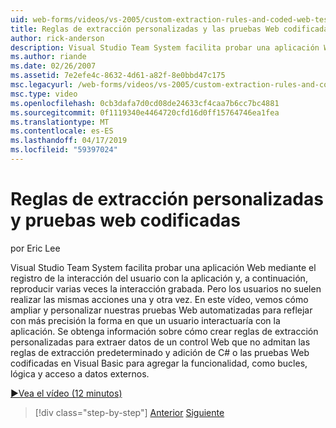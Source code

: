 ```yaml
---
uid: web-forms/videos/vs-2005/custom-extraction-rules-and-coded-web-tests
title: Reglas de extracción personalizadas y las pruebas Web codificadas | Microsoft Docs
author: rick-anderson
description: Visual Studio Team System facilita probar una aplicación Web mediante el registro de la interacción del usuario con la aplicación y, a continuación, reproducir varias veces el entorno remoto...
ms.author: riande
ms.date: 02/26/2007
ms.assetid: 7e2efe4c-8632-4d61-a82f-8e0bbd47c175
msc.legacyurl: /web-forms/videos/vs-2005/custom-extraction-rules-and-coded-web-tests
msc.type: video
ms.openlocfilehash: 0cb3dafa7d0cd08de24633cf4caa7b6cc7bc4881
ms.sourcegitcommit: 0f1119340e4464720cfd16d0ff15764746ea1fea
ms.translationtype: MT
ms.contentlocale: es-ES
ms.lasthandoff: 04/17/2019
ms.locfileid: "59397024"
---
```

# <a name="custom-extraction-rules-and-coded-web-tests"></a>Reglas de extracción personalizadas y pruebas web codificadas

por Eric Lee

Visual Studio Team System facilita probar una aplicación Web mediante el registro de la interacción del usuario con la aplicación y, a continuación, reproducir varias veces la interacción grabada. Pero los usuarios no suelen realizar las mismas acciones una y otra vez. En este vídeo, vemos cómo ampliar y personalizar nuestras pruebas Web automatizadas para reflejar con más precisión la forma en que un usuario interactuaría con la aplicación. Se obtenga información sobre cómo crear reglas de extracción personalizadas para extraer datos de un control Web que no admitan las reglas de extracción predeterminado y adición de C# o las pruebas Web codificadas en Visual Basic para agregar la funcionalidad, como bucles, lógica y acceso a datos externos.

[&#9654;Vea el vídeo (12 minutos)](https://channel9.msdn.com/Blogs/ASP-NET-Site-Videos/custom-extraction-rules-and-coded-web-tests)

> [!div class="step-by-step"]
> [Anterior](code-coverage-of-automated-tests.md)
> [Siguiente](the-effects-of-caching.md)
